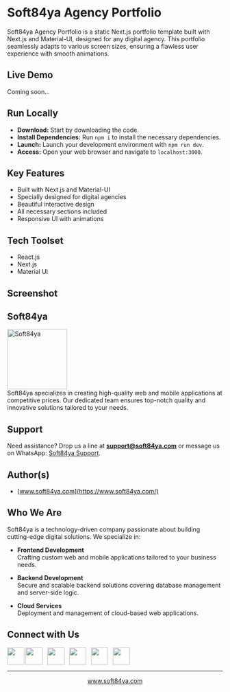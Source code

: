 # Soft84ya Agency Portfolio
Soft84ya Agency Portfolio is a static Next.js portfolio template built with Next.js and Material-UI, designed for any digital agency. This portfolio seamlessly adapts to various screen sizes, ensuring a flawless user experience with smooth animations.

## Live Demo
Coming soon...

## Run Locally
- **Download:** Start by downloading the code.
- **Install Dependencies:** Run `npm i` to install the necessary dependencies.
- **Launch:** Launch your development environment with `npm run dev`.
- **Access:** Open your web browser and navigate to `localhost:3000`.

## Key Features
- Built with Next.js and Material-UI
- Specially designed for digital agencies
- Beautiful interactive design
- All necessary sections included
- Responsive UI with animations

## Tech Toolset
- React.js
- Next.js
- Material UI

## Screenshot


## Soft84ya
<picture>
  <source media="(prefers-color-scheme: dark)" srcset="https://soft84ya.com/logo-dark.png">
  <source media="(prefers-color-scheme: light)" srcset="https://soft84ya.com/logo-light.png">
  <img alt="Soft84ya" src="https://soft84ya.com/logo-light.png" height="auto" width="140">
</picture> <br/>
Soft84ya specializes in creating high-quality web and mobile applications at competitive prices. Our dedicated team ensures top-notch quality and innovative solutions tailored to your needs.

## Support
Need assistance? Drop us a line at **support@soft84ya.com** or message us on WhatsApp: [Soft84ya Support](https://wa.me/message/XXXXXXX).

## Author(s)
- [www.soft84ya.com](https://www.soft84ya.com/)

## Who We Are
Soft84ya is a technology-driven company passionate about building cutting-edge digital solutions. We specialize in:

- **Frontend Development**  
  Crafting custom web and mobile applications tailored to your business needs.

- **Backend Development**  
  Secure and scalable backend solutions covering database management and server-side logic.

- **Cloud Services**  
  Deployment and management of cloud-based web applications.

## Connect with Us
<div style="display: flex; align-items: center; gap: 3px;">
<a href="https://wa.me/message/XXXXXXX"><img src="https://lh3.googleusercontent.com/d/13j7AgG4Pp_eWgaRoV6XH49vDU7-5TbEm" width="40" height="40"></a>
<a href="https://www.linkedin.com/company/soft84ya" style="margin-right: 8px"><img src="https://lh3.googleusercontent.com/d/1hqME_Okrps0P1tKi18Rl66W7oa334daw" width="40" height="40"></a>
<a href="https://twitter.com/soft84ya" style="margin-right: 8px"><img src="https://lh3.googleusercontent.com/d/1gCRI58aHh_TXF7uGOMu9F-E2eN4x6AyS" width="40" height="40"></a>
<a href="https://www.facebook.com/soft84ya" style="margin-right: 8px"><img src="https://lh3.googleusercontent.com/d/1gttW7FCHrt2fNCaVQXEYC_wUCYbOYpTJ" width="40" height="40"></a>
<a href="https://t.me/soft84ya" style="margin-right: 8px"><img src="https://lh3.googleusercontent.com/d/1v8rpDVzSc4GmXS8axq5y3fR1i-OnRRaY" width="40" height="40"></a>
<a href="https://www.npmjs.com/~soft84ya" style="margin-right: 8px"><img src="https://lh3.googleusercontent.com/d/1t6V2ZlSUyDhwgSaJ5CCj_wDxkQIYQKjR" width="40" height="40"></a>
</div>

------------

<p align="center"><a href="https://www.soft84ya.com/">www.soft84ya.com</a></p>

